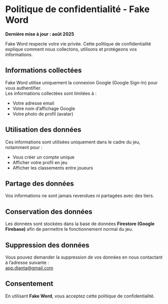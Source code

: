 
# Politique de confidentialité - Fake Word

**Dernière mise à jour : août 2025**

Fake Word respecte votre vie privée. Cette politique de confidentialité explique comment nous collectons, utilisons et protégeons vos informations.

## Informations collectées

Fake Word utilise uniquement la connexion Google (Google Sign-In) pour vous authentifier.  
Les informations collectées sont limitées à :

- Votre adresse email  
- Votre nom d’affichage Google  
- Votre photo de profil (avatar)  

## Utilisation des données

Ces informations sont utilisées uniquement dans le cadre du jeu, notamment pour :

- Vous créer un compte unique  
- Afficher votre profil en jeu  
- Afficher les classements entre joueurs  

## Partage des données

Vos informations ne sont jamais revendues ni partagées avec des tiers.

## Conservation des données

Les données sont stockées dans la base de données **Firestore (Google Firebase)** afin de permettre le fonctionnement normal du jeu.

## Suppression des données

Vous pouvez demander la suppression de vos données en nous contactant à l’adresse suivante :  
[app.djanta@gmail.com](mailto:app.djanta@gmail.com)

## Consentement

En utilisant **Fake Word**, vous acceptez cette politique de confidentialité.
